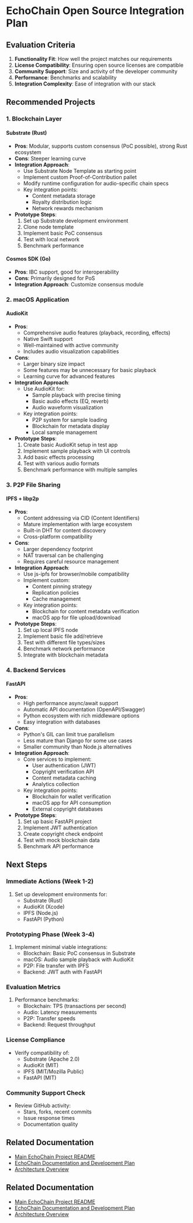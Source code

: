 # EchoChain Open Source Integration Plan

## Evaluation Criteria
1. **Functionality Fit**: How well the project matches our requirements
2. **License Compatibility**: Ensuring open source licenses are compatible
3. **Community Support**: Size and activity of the developer community
4. **Performance**: Benchmarks and scalability
5. **Integration Complexity**: Ease of integration with our stack

## Recommended Projects

### 1. Blockchain Layer
#### Substrate (Rust)
- **Pros**: Modular, supports custom consensus (PoC possible), strong Rust ecosystem
- **Cons**: Steeper learning curve
- **Integration Approach**: 
  - Use Substrate Node Template as starting point
  - Implement custom Proof-of-Contribution pallet
  - Modify runtime configuration for audio-specific chain specs
  - Key integration points:
    - Content metadata storage
    - Royalty distribution logic
    - Network rewards mechanism
- **Prototype Steps**:
  1. Set up Substrate development environment
  2. Clone node template
  3. Implement basic PoC consensus
  4. Test with local network
  5. Benchmark performance

#### Cosmos SDK (Go)
- **Pros**: IBC support, good for interoperability
- **Cons**: Primarily designed for PoS
- **Integration Approach**: Customize consensus module

### 2. macOS Application
#### AudioKit
- **Pros**: 
  - Comprehensive audio features (playback, recording, effects)
  - Native Swift support
  - Well-maintained with active community
  - Includes audio visualization capabilities
- **Cons**: 
  - Larger binary size impact
  - Some features may be unnecessary for basic playback
  - Learning curve for advanced features
- **Integration Approach**: 
  - Use AudioKit for:
    - Sample playback with precise timing
    - Basic audio effects (EQ, reverb)
    - Audio waveform visualization
  - Key integration points:
    - P2P system for sample loading
    - Blockchain for metadata display
    - Local sample management
- **Prototype Steps**:
  1. Create basic AudioKit setup in test app
  2. Implement sample playback with UI controls
  3. Add basic effects processing
  4. Test with various audio formats
  5. Benchmark performance with multiple samples

### 3. P2P File Sharing
#### IPFS + libp2p
- **Pros**: 
  - Content addressing via CID (Content Identifiers)
  - Mature implementation with large ecosystem
  - Built-in DHT for content discovery
  - Cross-platform compatibility
- **Cons**: 
  - Larger dependency footprint
  - NAT traversal can be challenging
  - Requires careful resource management
- **Integration Approach**: 
  - Use js-ipfs for browser/mobile compatibility
  - Implement custom:
    - Content pinning strategy
    - Replication policies
    - Cache management
  - Key integration points:
    - Blockchain for content metadata verification
    - macOS app for file upload/download
- **Prototype Steps**:
  1. Set up local IPFS node
  2. Implement basic file add/retrieve
  3. Test with different file types/sizes
  4. Benchmark network performance
  5. Integrate with blockchain metadata

### 4. Backend Services
#### FastAPI
- **Pros**: 
  - High performance async/await support
  - Automatic API documentation (OpenAPI/Swagger)
  - Python ecosystem with rich middleware options
  - Easy integration with databases
- **Cons**: 
  - Python's GIL can limit true parallelism
  - Less mature than Django for some use cases
  - Smaller community than Node.js alternatives
- **Integration Approach**: 
  - Core services to implement:
    - User authentication (JWT)
    - Copyright verification API
    - Content metadata caching
    - Analytics collection
  - Key integration points:
    - Blockchain for wallet verification
    - macOS app for API consumption
    - External copyright databases
- **Prototype Steps**:
  1. Set up basic FastAPI project
  2. Implement JWT authentication
  3. Create copyright check endpoint
  4. Test with mock blockchain data
  5. Benchmark API performance

## Next Steps

### Immediate Actions (Week 1-2)
1. Set up development environments for:
   - Substrate (Rust)
   - AudioKit (Xcode)
   - IPFS (Node.js)
   - FastAPI (Python)

### Prototyping Phase (Week 3-4)
1. Implement minimal viable integrations:
   - Blockchain: Basic PoC consensus in Substrate
   - macOS: Audio sample playback with AudioKit
   - P2P: File transfer with IPFS
   - Backend: JWT auth with FastAPI

### Evaluation Metrics
1. Performance benchmarks:
   - Blockchain: TPS (transactions per second)
   - Audio: Latency measurements
   - P2P: Transfer speeds
   - Backend: Request throughput

### License Compliance
- Verify compatibility of:
  - Substrate (Apache 2.0)
  - AudioKit (MIT)
  - IPFS (MIT/Mozilla Public)
  - FastAPI (MIT)

### Community Support Check
- Review GitHub activity:
  - Stars, forks, recent commits
  - Issue response times
  - Documentation quality

## Related Documentation

*   [Main EchoChain Project README](../README.md)
*   [EchoChain Documentation and Development Plan](./EchoChain_Documentation_and_Development_Plan.md)
*   [Architecture Overview](./architecture.md)

## Related Documentation

*   [Main EchoChain Project README](../README.md)
*   [EchoChain Documentation and Development Plan](./EchoChain_Documentation_and_Development_Plan.md)
*   [Architecture Overview](./architecture.md)
